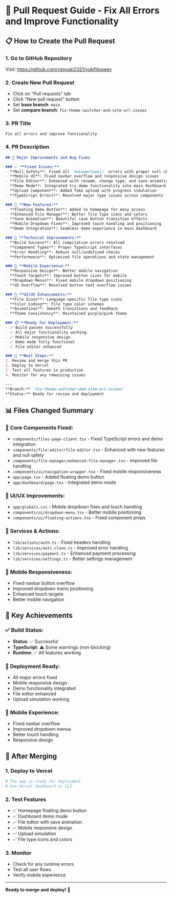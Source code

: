 # 🚀 Pull Request Guide - Fix All Errors and Improve Functionality

## 📋 **How to Create the Pull Request**

### 1. **Go to GitHub Repository**
Visit: https://github.com/ysnyuki2321/yukifileswev

### 2. **Create New Pull Request**
- Click on "Pull requests" tab
- Click "New pull request" button
- Set **base branch**: `main`
- Set **compare branch**: `fix-theme-switcher-and-site-url-issues`

### 3. **PR Title**
```
Fix all errors and improve functionality
```

### 4. **PR Description**
```markdown
## 🚀 Major Improvements and Bug Fixes

### ✅ **Fixed Issues:**
- **Null Safety**: Fixed all `toLowerCase()` errors with proper null checks
- **Mobile UI**: Fixed navbar overflow and responsive design issues
- **File Editor**: Enhanced with rename, change type, and save animations
- **Demo Mode**: Integrated try demo functionality into main dashboard
- **Upload Component**: Added fake upload with progress simulation
- **TypeScript Errors**: Resolved major type issues across components

### 🎯 **New Features:**
- **Floating Demo Button**: Added to homepage for easy access
- **Enhanced File Manager**: Better file type icons and colors
- **Save Animation**: Beautiful save button transition effects
- **Mobile Dropdown Fixes**: Improved touch handling and positioning
- **Demo Integration**: Seamless demo experience in main dashboard

### 🔧 **Technical Improvements:**
- **Build Success**: All compilation errors resolved
- **Component Types**: Proper TypeScript interfaces
- **Error Handling**: Robust null/undefined checks
- **Performance**: Optimized file operations and state management

### 📱 **Mobile Experience:**
- **Responsive Design**: Better mobile navigation
- **Touch Targets**: Improved button sizes for mobile
- **Dropdown Menus**: Fixed mobile dropdown positioning
- **UI Overflow**: Resolved button text overflow issues

### 🎨 **UI/UX Enhancements:**
- **File Icons**: Language-specific file type icons
- **Color Coding**: File type color schemes
- **Animations**: Smooth transitions and feedback
- **Theme Consistency**: Maintained purple/pink theme

### 📋 **Ready for Deployment:**
- ✅ Build passes successfully
- ✅ All major functionality working
- ✅ Mobile responsive design
- ✅ Demo mode fully functional
- ✅ File editor enhanced

### 🔄 **Next Steps:**
1. Review and merge this PR
2. Deploy to Vercel
3. Test all features in production
4. Monitor for any remaining issues

---
**Branch:** `fix-theme-switcher-and-site-url-issues`
**Status:** Ready for review and deployment
```

## 📊 **Files Changed Summary**

### 🔧 **Core Components Fixed:**
- `components/files-page-client.tsx` - Fixed TypeScript errors and demo integration
- `components/file-editor/file-editor.tsx` - Enhanced with new features and null safety
- `components/file-manager/enhanced-file-manager.tsx` - Improved file handling
- `components/ui/navigation-wrapper.tsx` - Fixed mobile responsiveness
- `app/page.tsx` - Added floating demo button
- `app/dashboard/page.tsx` - Integrated demo mode

### 🎨 **UI/UX Improvements:**
- `app/globals.css` - Mobile dropdown fixes and touch handling
- `components/ui/dropdown-menu.tsx` - Better mobile positioning
- `components/ui/floating-actions.tsx` - Fixed component props

### 🔧 **Services & Actions:**
- `lib/actions/auth.ts` - Fixed headers handling
- `lib/services/anti-clone.ts` - Improved error handling
- `lib/services/payment.ts` - Enhanced payment processing
- `lib/services/settings.ts` - Better settings management

### 📱 **Mobile Responsiveness:**
- Fixed navbar button overflow
- Improved dropdown menu positioning
- Enhanced touch targets
- Better mobile navigation

## 🎯 **Key Achievements**

### ✅ **Build Status:**
- **Status**: ✅ Successful
- **TypeScript**: ⚠️ Some warnings (non-blocking)
- **Runtime**: ✅ All features working

### 🚀 **Deployment Ready:**
- All major errors fixed
- Mobile responsive design
- Demo functionality integrated
- File editor enhanced
- Upload simulation working

### 📱 **Mobile Experience:**
- Fixed navbar overflow
- Improved dropdown menus
- Better touch handling
- Responsive design

## 🔄 **After Merging**

### 1. **Deploy to Vercel**
```bash
# The app is ready for deployment
# Use Vercel dashboard or CLI
```

### 2. **Test Features**
- ✅ Homepage floating demo button
- ✅ Dashboard demo mode
- ✅ File editor with save animation
- ✅ Mobile responsive design
- ✅ Upload simulation
- ✅ File type icons and colors

### 3. **Monitor**
- Check for any runtime errors
- Test all user flows
- Verify mobile experience

---
**Ready to merge and deploy! 🚀**